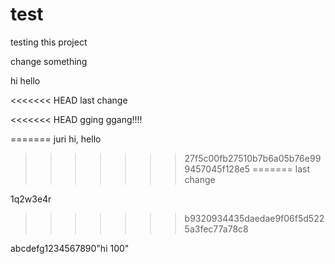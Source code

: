 # test
testing this project

change something

hi hello

<<<<<<< HEAD
last change

<<<<<<< HEAD
gging ggang!!!!

=======
juri hi, hello
>>>>>>> 27f5c00fb27510b7b6a05b76e999457045f128e5
=======
last change 

1q2w3e4r
>>>>>>> b9320934435daedae9f06f5d5225a3fec77a78c8

abcdefg1234567890"hi 100" 
